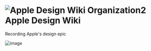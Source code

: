 # ![Apple Design Wiki Organization2](https://github.com/user-attachments/assets/0557928e-1f79-4a88-9c98-82c4d0e4181d) Apple Design Wiki

Recording Apple's design epic

![image](https://github.com/user-attachments/assets/a9eb8d94-da39-4382-9970-83f3278ba9bb)
